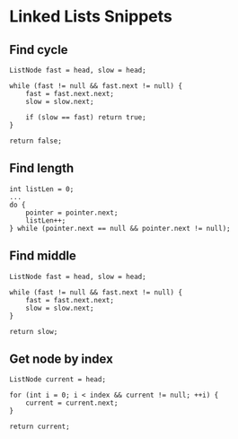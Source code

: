 # Linked Lists Snippets

## Find cycle

```
ListNode fast = head, slow = head;

while (fast != null && fast.next != null) {
    fast = fast.next.next;
    slow = slow.next;
    
    if (slow == fast) return true;
}

return false;
```

## Find length

```
int listLen = 0;
...
do {
    pointer = pointer.next;
    listLen++;
} while (pointer.next == null && pointer.next != null);
```

## Find middle

```
ListNode fast = head, slow = head;

while (fast != null && fast.next != null) {
    fast = fast.next.next;
    slow = slow.next;
}

return slow;
```

## Get node by index

```
ListNode current = head;

for (int i = 0; i < index && current != null; ++i) {
    current = current.next;
}

return current;
```

